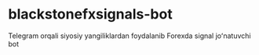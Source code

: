 # blackstonefxsignals-bot
Telegram orqali siyosiy yangiliklardan foydalanib Forexda signal joʻnatuvchi bot
